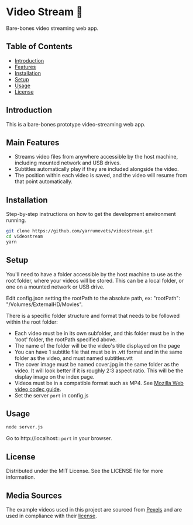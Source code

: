 # Video Stream &#127909;

Bare-bones video streaming web app.

## Table of Contents

- [Introduction](#introduction)
- [Features](#features)
- [Installation](#installation)
- [Setup](#setup)
- [Usage](#usage)
- [License](#license)

## Introduction

This is a bare-bones prototype video-streaming web app. 

## Main Features

- Streams video files from anywhere accessible by the host machine, including mounted network and USB drives.
- Subtitles automatically play if they are included alongside the video.
- The position within each video is saved, and the video will resume from that point automatically.

## Installation

Step-by-step instructions on how to get the development environment running.

```bash
git clone https://github.com/yarrumevets/videostream.git
cd videostream
yarn
```

## Setup

You'll need to have a folder accessible by the host machine to use as the root folder, where your videos will be stored.
This can be a local folder, or one on a mounted network or USB drive.

Edit config.json setting the rootPath to the absolute path, ex: "rootPath": "/Volumes/ExternalHD/Movies".

There is a specific folder structure and format that needs to be followed within the root folder:
- Each video must be in its own subfolder, and this folder must be in the 'root' folder, the rootPath specified above.
- The name of the folder will be the video's title displayed on the page
- You can have 1 subtitle file that must be in .vtt format and in the same folder as the video, and must named subtitles.vtt
- The cover image must be named cover.jpg in the same folder as the video. It will look better if it is roughly 2:3 aspect ratio. This will be the display image on the index page.
- Videos must be in a compatible format such as MP4. See [Mozilla Web video codec guide](https://developer.mozilla.org/en-US/docs/Web/Media/Formats/Video_codecs).
- Set the server `port` in config.js

## Usage
```bash
node server.js
```
Go to http://localhost:`:port` in your browser.

## License

Distributed under the MIT License. See the LICENSE file for more information.

## Media Sources
The example videos used in this project are sourced from [Pexels](https://www.pexels.com/) and are used in compliance with their [license](https://www.pexels.com/license/).